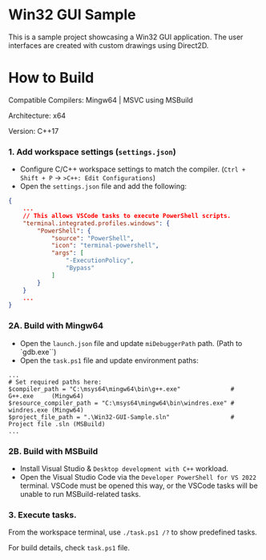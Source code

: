
# Win32 GUI Sample

This is a sample project showcasing a Win32 GUI application. The user interfaces are created with custom drawings using Direct2D.

# How to Build
Compatible Compilers: Mingw64  | MSVC using MSBuild

Architecture: x64

Version: C++17

### 1. Add workspace settings (`settings.json`)
* Configure C/C++ workspace settings to match the compiler. (`Ctrl + Shift + P` -> `>C++: Edit Configurations`)
* Open the `settings.json` file and add the following:
```json
{
    ...
    // This allows VSCode tasks to execute PowerShell scripts.
    "terminal.integrated.profiles.windows": {
        "PowerShell": {
            "source": "PowerShell",
            "icon": "terminal-powershell",
            "args": [
                "-ExecutionPolicy",
                "Bypass"
            ]
        }
    }
    ...
}
```

### 2A. Build with Mingw64
* Open the `launch.json` file and update `miDebuggerPath` path. (Path to `gdb.exe``)
* Open the `task.ps1` file and update environment paths:
```shell
...
# Set required paths here:
$compiler_path = "C:\msys64\mingw64\bin\g++.exe"              # G++.exe     (Mingw64)
$resource_compiler_path = "C:\msys64\mingw64\bin\windres.exe" # windres.exe (Mingw64)
$project_file_path = ".\Win32-GUI-Sample.sln"                 # Project file .sln (MSBuild)
...
```

### 2B. Build with MSBuild

* Install Visual Studio & `Desktop development with C++` workload.
* Open the Visual Studio Code via the `Developer PowerShell for VS 2022` terminal. VSCode must be opened this way, or the VSCode tasks will be unable to run MSBuild-related tasks.

### 3. Execute tasks.

From the workspace terminal, use `./task.ps1 /?` to show predefined tasks.

For build details, check `task.ps1` file.
